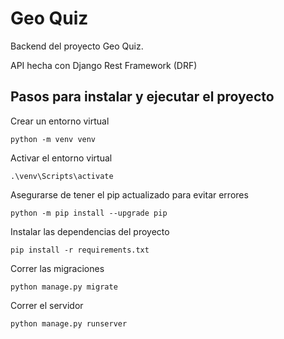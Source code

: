 # Geo Quiz
Backend del proyecto Geo Quiz. 

API hecha con Django Rest Framework (DRF)

## Pasos para instalar y ejecutar el proyecto
Crear un entorno virtual 
```
python -m venv venv
```
Activar el entorno virtual
```
.\venv\Scripts\activate
```
Asegurarse de tener el pip actualizado para evitar errores
```
python -m pip install --upgrade pip
```
Instalar las dependencias del proyecto
```
pip install -r requirements.txt
```
Correr las migraciones
```
python manage.py migrate
```
Correr el servidor 
```
python manage.py runserver
```
